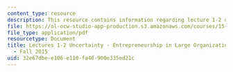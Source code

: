 ```yaml
---
content_type: resource
description: This resource contains information regarding lecture 1-2 uncertainty.
file: https://ol-ocw-studio-app-production.s3.amazonaws.com/courses/15-369-seminar-in-corporate-entrepreneurship-fall-2015/32e67dbee106e110fa46900e335ed21c_MIT15_639F15_Lecture1-2.pdf
file_type: application/pdf
resourcetype: Document
title: Lectures 1-2 Uncertainty - Entrepreneurship in Large Organizations - 15.369
  - Fall 2015
uid: 32e67dbe-e106-e110-fa46-900e335ed21c
---
```


